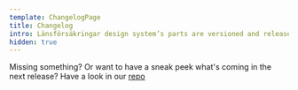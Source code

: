 ```yaml
---
template: ChangelogPage
title: Changelog
intro: Länsförsäkringar design system’s parts are versioned and released using Github. Here you’ll find our change logs — summaries of bug fixes, new features, and other updates introduced in each release.
hidden: true
---
```


Missing something? Or want to have a sneak peek what's coming in the next release? Have a look in our [repo](https://github.com/LF-digitala-kanaler/LFUI/issues) 